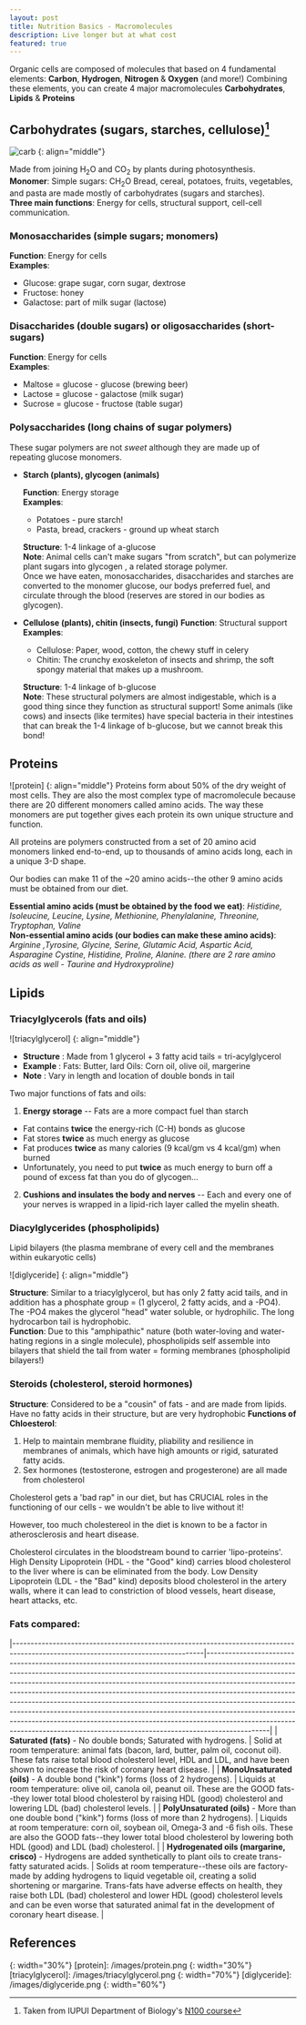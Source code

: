 ```yaml
---
layout: post
title: Nutrition Basics - Macromolecules
description: Live longer but at what cost
featured: true
---
```


Organic cells are composed of molecules that based on 4 fundamental elements:
**Carbon**, **Hydrogen**, **Nitrogen** & **Oxygen** (and more!) Combining these
elements, you can create 4 major macromolecules **Carbohydrates**, **Lipids** &
**Proteins**

## Carbohydrates (sugars, starches, cellulose)[^1]

![carb]
{: align="middle"}

Made from joining H<sub>2</sub>O and CO<sub>2</sub> by plants during photosynthesis.  
**Monomer**: Simple sugars: CH<sub>2</sub>O
Bread, cereal, potatoes, fruits, vegetables, and pasta are made mostly of carbohydrates (sugars and starches).  
**Three main functions**: Energy for cells, structural support, cell-cell communication.  

### **Monosaccharides (simple sugars; monomers)**  
**Function**: Energy for cells  
**Examples**:  
* Glucose: grape sugar, corn sugar, dextrose  
* Fructose: honey  
* Galactose: part of milk sugar (lactose)  

### **Disaccharides (double sugars) or oligosaccharides (short-sugars)**  
**Function**: Energy for cells  
**Examples**:
* Maltose = glucose - glucose (brewing beer)  
* Lactose = glucose - galactose (milk sugar)  
* Sucrose = glucose - fructose (table sugar)  

### **Polysaccharides (long chains of sugar polymers)**  
These sugar polymers are not _sweet_ although they are made up of repeating
glucose monomers.

* **Starch (plants), glycogen (animals)**

  **Function**: Energy storage  
  **Examples**:  
    * Potatoes - pure starch!
    * Pasta, bread, crackers - ground up wheat starch  

  **Structure**: 1-4 linkage of a-glucose  
  **Note**: Animal cells can't make sugars "from scratch", but can polymerize plant sugars into glycogen , a related storage polymer.  
  Once we have eaten, monosaccharides, disaccharides and starches are converted to the monomer glucose, our bodys preferred fuel, and circulate through the blood (reserves are stored in our bodies as glycogen).

* **Cellulose (plants), chitin (insects, fungi)**
  **Function**: Structural support  
  **Examples**:
    * Cellulose: Paper, wood, cotton, the chewy stuff in celery
    * Chitin: The crunchy exoskeleton of insects and shrimp, the soft spongy
      material that makes up a mushroom.  

  **Structure**: 1-4 linkage of b-glucose  
  **Note**: These structural polymers are almost indigestable, which is a good
  thing since they function as structural support! Some animals (like cows) and
  insects (like termites) have special bacteria in their intestines that can
  break the 1-4 linkage of b-glucose, but we cannot break this bond!  

## Proteins

![protein]
{: align="middle"}
Proteins form about 50% of the dry weight of most cells. They are also the most
complex type of macromolecule because there are 20 different monomers called
amino acids. The way these monomers are put together gives each protein its own
unique structure and function.

All proteins are polymers constructed from a set of 20 amino acid monomers
linked end-to-end, up to thousands of amino acids long, each in a unique 3-D
shape.

Our bodies can make 11 of the ~20 amino acids--the other 9 amino acids must be
obtained from our diet. 

**Essential amino acids (must be obtained by the food we eat)**: _Histidine, Isoleucine, Leucine, Lysine, Methionine, Phenylalanine, Threonine, Tryptophan, Valine_  
**Non-essential amino acids (our bodies can make these amino acids)**: _Arginine ,Tyrosine, Glycine, Serine, Glutamic Acid, Aspartic Acid, Asparagine Cystine, Histidine, Proline, Alanine. (there are 2 rare amino acids as well - Taurine and Hydroxyproline)_  

## Lipids

### **Triacylglycerols (fats and oils)** 

![triacylglycerol]
{: align="middle"}


* **Structure** : Made from 1 glycerol + 3 fatty acid tails = tri-acylglycerol  
* **Example** : Fats: Butter, lard Oils: Corn oil, olive oil, margerine
* **Note** : Vary in length and location of double bonds in tail  

Two major functions of fats and oils:  
1. **Energy storage** -- Fats are a more compact fuel than starch
* Fat contains **twice** the energy-rich (C-H) bonds as glucose
* Fat stores **twice** as much energy as glucose
* Fat produces **twice** as many calories (9 kcal/gm vs 4 kcal/gm) when burned
* Unfortunately, you need to put **twice** as much energy to burn off a pound of excess fat than you do of glycogen...

2. **Cushions and insulates the body and nerves** -- Each and every one of your nerves is wrapped in a lipid-rich layer called the myelin sheath.


### **Diacylglycerides (phospholipids)**  
Lipid bilayers (the plasma membrane of every cell and the membranes within eukaryotic cells)

![diglyceride]
{: align="middle"}  

**Structure**: Similar to a triacylglycerol, but has only 2 fatty acid tails, and in addition has a phosphate group = (1 glycerol, 2 fatty acids, and a -PO4).
The -PO4 makes the glycerol "head" water soluble, or hydrophilic.
The long hydrocarbon tail is hydrophobic.  
**Function**: Due to this "amphipathic" nature (both water-loving and water-hating regions in a single molecule), phospholipids self assemble into bilayers that shield the tail from water = forming membranes (phospholipid bilayers!)  

### **Steroids (cholesterol, steroid hormones)**  
**Structure**: Considered to be a "cousin" of fats - and are made from lipids. Have no fatty acids in their structure, but are very hydrophobic
**Functions of Chloesterol**:  

1. Help to maintain membrane fluidity, pliability and resilience in membranes of animals, which have high amounts or rigid, saturated fatty acids.
2. Sex hormones (testosterone, estrogen and progesterone) are all made from cholesterol  

Cholesterol gets a 'bad rap" in our diet, but has CRUCIAL roles in the
functioning of our cells - we wouldn't be able to live without it!  

However, too much cholestereol in the diet is known to be a factor in
atherosclerosis and heart disease.  

Cholesterol circulates in the bloodstream bound to carrier 'lipo-proteins'. High
Density Lipoprotein (HDL - the "Good" kind) carries blood cholesterol to the
liver where is can be eliminated from the body. Low Density Lipoprotein (LDL -
the "Bad" kind) deposits blood cholesterol in the artery walls, where it can
lead to constriction of blood vessels, heart disease, heart attacks, etc.  

### Fats compared:

|----------------------------------------------------------------------------------------------------------------------------------|-----------------------------------------------------------------------------------------------------------------------------------------------------------------------------------------------------------------------------------------------------------------------------------------------------------------------------------------------------------------------------------------------------------------------------------------------------------------------------------------------------------------------------------------------------------------------------------------------------------------------------------------------------------------|
| **Saturated (fats)** - No double bonds; Saturated with hydrogens.                                                                     | Solid at room temperature: animal fats (bacon, lard, butter, palm oil, coconut oil). These fats raise total blood cholesterol level, HDL and LDL, and have been shown to increase  the risk of coronary heart disease.                                                                                                                                                                                                                                                                                                                                                                                                                                         |
| **MonoUnsaturated (oils)** - A double bond ("kink") forms (loss of 2 hydrogens).                                                      | Liquids at room temperature: olive oil, canola oil, peanut oil. These are the GOOD fats--they lower total blood cholesterol by raising HDL (good) cholesterol and lowering LDL (bad) cholesterol levels.                                                                                                                                                                                                                                                                                                                                                                                                                                                    |
| **PolyUnsaturated (oils)** - More than one double bond ("kink") forms (loss of more than 2 hydrogens).                                | Liquids at room temperature: corn oil, soybean oil, Omega-3 and -6 fish oils. These are also the GOOD fats--they lower total blood cholesterol by lowering both HDL (good) and LDL (bad) cholesterol.                                                                                                                                                                                                                                                                                                                                                                                                                                                       |
| **Hydrogenated oils (margarine, crisco)** - Hydrogens are added synthetically to plant oils to create trans-fatty saturated acids. | Solids at room temperature--these oils are factory-made by adding hydrogens to liquid vegetable oil, creating a solid shortening or margarine. Trans-fats have adverse effects on health, they raise both LDL (bad) cholesterol and lower HDL (good) cholesterol levels and can be even worse that saturated animal fat in the development of coronary heart disease. |

## References

[^1]:
    Taken from IUPUI Department of Biology's [N100 course](https://www.biology.iupui.edu/biocourses/N100/notes.html)


[carb]: /images/carb.png
{: width="30%"}
[protein]: /images/protein.png
{: width="30%"}
[triacylglycerol]: /images/triacylglycerol.png
{: width="70%"}
[diglyceride]: /images/diglyceride.png
{: width="60%"}
